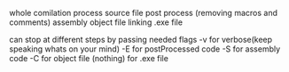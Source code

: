 whole comilation process
    source file
    post process (removing macros and comments)
    assembly
    object file
    linking
    .exe file


can stop at different steps by passing needed flags
    -v for verbose(keep speaking whats on your mind)
    -E for postProcessed code
    -S for assembly code
    -C for object file
     (nothing) for .exe file